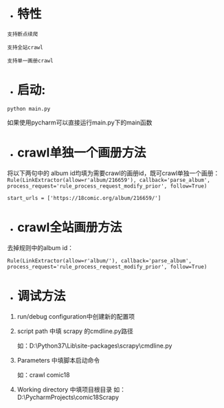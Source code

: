 - # 特性
`支持断点续爬`

`支持全站crawl`

`支持单一画册crawl`

- # 启动:

```python main.py```

如果使用pycharm可以直接运行main.py下的main函数


- # crawl单独一个画册方法
将以下两句中的 album id均填为需要crawl的画册id，既可crawl单独一个画册：
```Rule(LinkExtractor(allow=r'album/216659'), callback='parse_album', process_request='rule_process_request_modify_prior', follow=True)```

```start_urls = ['https://18comic.org/album/216659/']```

- # crawl全站画册方法

去掉规则中的album id：

```Rule(LinkExtractor(allow=r'album/'), callback='parse_album', process_request='rule_process_request_modify_prior', follow=True)```

- # 调试方法

1. run/debug configuration中创建新的配置项

2. script path 中填 scrapy 的cmdline.py路径

    如：D:\Python37\Lib\site-packages\scrapy\cmdline.py

3. Parameters 中填脚本启动命令

    如：crawl comic18

4. Working directory 中填项目根目录
    如：D:\PycharmProjects\comic18Scrapy
